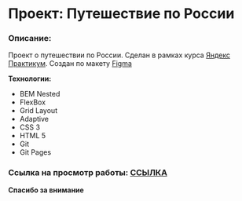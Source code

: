 # Проект: Путешествие по России

### Описание:


Проект о путешествии по России. Сделан в рамках курса [Яндекс Практикум](https://practicum.yandex.ru/profile/web-plus/).
Создан по макету [Figma](https://www.figma.com/file/5S2WSbEFL6awjVWJ0NWL8Q/Sprint-3_-Russia-_-desktop-mobile?node-id=28503%3A0)

**Технологии:**
* BEM Nested
* FlexBox
* Grid Layout
* Adaptive 
* CSS 3
* HTML 5
* Git
* Git Pages

### Cсылка на просмотр работы: [ССЫЛКА](https://feelcover.github.io/russian-travel/)

                                        


**Спасибо за внимание**
